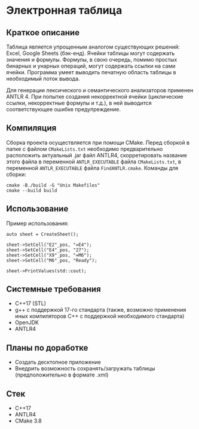 # Электронная таблица
## Краткое описание
Таблица является упрощенным аналогом существующих решений: Excel, Google Sheets (бэк-енд). Ячейки таблицы могут содержать значения и формулы. Формулы, в свою очередь, помимо простых бинарных и унарных операций, могут содержать ссылки на сами ячейки. Программа умеет выводить печатную область таблицы в необходимый поток вывода. 

Для генерации лексического и семантического анализаторов применен ANTLR 4. При попытке создания некорректной ячейки (циклические ссылки, некорректные формулы и т.д.), в ней выводится соответствующее ошибке предупреждение.
## Компиляция
Сборка проекта осуществляется при помощи CMake. Перед сборкой в папке с файлом `CMakeLists.txt` необходимо предварительно расположить актуальный .jar файл ANTLR4, скорретировать название этого файла в переменной `ANTLR_EXECUTABLE` файла `CMakeLists.txt`, в переменной `ANTLR_EXECUTABLE` файла `FindANTLR.cmake`. Команды для сборки:
```
cmake -B./build -G "Unix Makefiles"
cmake --build build
```
## Использование
Пример использования:
```
auto sheet = CreateSheet();

sheet->SetCell("E2"_pos, "=E4");
sheet->SetCell("E4"_pos, "27");
sheet->SetCell("X9"_pos, "=M6");
sheet->SetCell("M6"_pos, "Ready");

sheet->PrintValues(std::cout);
```
## Системные требования
* C++17 (STL)
* g++ с поддержкой 17-го стандарта (также, возможно применения иных компиляторов C++ с поддержкой необходимого стандарта)
* OpenJDK
* ANTLR4
## Планы по доработке
* Создать десктопное приложение
* Внедрить возможность сохранять/загружать таблицы (предположительно в формате .xml)
## Стек
* C++17
* ANTLR4
* CMake 3.8

